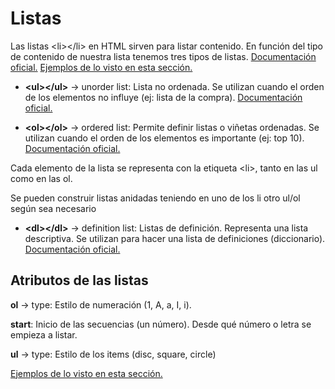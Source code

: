 ﻿# Listas

Las listas \<li>\</li> en HTML sirven para listar contenido. En función del tipo de contenido de nuestra lista tenemos tres tipos de listas. [Documentación oficial.](https://developer.mozilla.org/es/docs/Web/HTML/Element/li) [Ejemplos de lo visto en esta sección.](https://github.com/Juan122113/curso-html-2022/blob/main/listas.html)

+ **\<ul>\</ul>** -> unorder list: Lista no ordenada. Se utilizan cuando el orden de los elementos no influye (ej: lista de la compra). [Documentación oficial.](https://developer.mozilla.org/es/docs/Web/HTML/Element/ul)

+ **\<ol>\</ol>** -> ordered list: Permite definir listas o viñetas ordenadas. Se utilizan cuando el orden de los elementos es importante (ej: top 10). [Documentación oficial.](https://developer.mozilla.org/es/docs/Web/HTML/Element/ol)

Cada elemento de la lista se representa con la etiqueta \<li>, tanto en las ul como en las ol.

Se pueden construir listas anidadas teniendo en uno de los li otro ul/ol según sea necesario

+ **\<dl>\</dl>** -> definition list: Listas de definición. Representa una lista descriptiva. Se utilizan para hacer una lista de definiciones (diccionario). [Documentación oficial.](https://developer.mozilla.org/es/docs/Web/HTML/Element/dl)

## Atributos de las listas

**ol** -> type: Estilo de numeración (1, A, a, I, i).

**start**: Inicio de las secuencias (un número). Desde qué número o letra se empieza a listar.

**ul** -> type: Estilo de los items (disc, square, circle)

[Ejemplos de lo visto en esta sección.](https://github.com/Juan122113/curso-html-2022/blob/main/listas.html)
